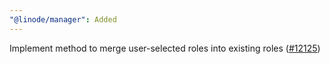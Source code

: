 ```yaml
---
"@linode/manager": Added
---
```


Implement method to merge user-selected roles into existing roles ([#12125](https://github.com/linode/manager/pull/12125))
